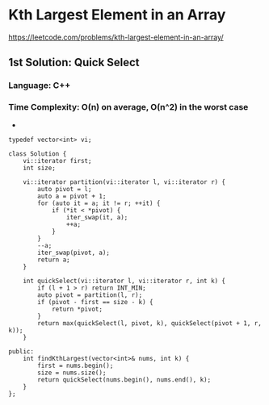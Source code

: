 # Kth Largest Element in an Array
https://leetcode.com/problems/kth-largest-element-in-an-array/

## 1st Solution: Quick Select
### Language: C++
### Time Complexity: O(n) on average, O(n^2) in the worst case

*   

```
typedef vector<int> vi;

class Solution {
    vi::iterator first;
    int size;
    
    vi::iterator partition(vi::iterator l, vi::iterator r) {
        auto pivot = l;
        auto a = pivot + 1;
        for (auto it = a; it != r; ++it) {
            if (*it < *pivot) {
                iter_swap(it, a);
                ++a;
            }
        }
        --a;
        iter_swap(pivot, a);
        return a;
    }
    
    int quickSelect(vi::iterator l, vi::iterator r, int k) {
        if (l + 1 > r) return INT_MIN;
        auto pivot = partition(l, r);
        if (pivot - first == size - k) {
            return *pivot;
        }
        return max(quickSelect(l, pivot, k), quickSelect(pivot + 1, r, k)); 
    }
    
public:
    int findKthLargest(vector<int>& nums, int k) {
        first = nums.begin();
        size = nums.size();
        return quickSelect(nums.begin(), nums.end(), k);
    }
};
```

